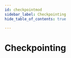 ```yaml
---
id: checkpointmod
sidebar_label: Checkpointing
hide_table_of_contents: true

---
```


# Checkpointing